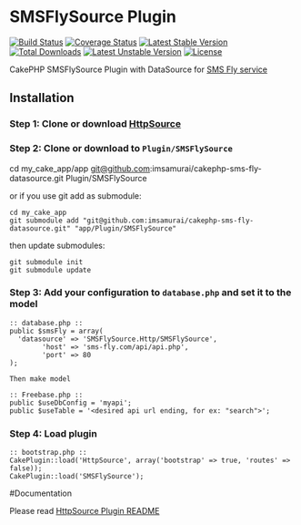 SMSFlySource Plugin
===================
[![Build Status](https://travis-ci.org/imsamurai/cakephp-sms-fly-datasource.png)](https://travis-ci.org/imsamurai/cakephp-sms-fly-datasource) [![Coverage Status](https://coveralls.io/repos/imsamurai/cakephp-sms-fly-datasource/badge.png?branch=master)](https://coveralls.io/r/imsamurai/cakephp-sms-fly-datasource?branch=master) [![Latest Stable Version](https://poser.pugx.org/imsamurai/cakephp-sms-fly-datasource/v/stable.png)](https://packagist.org/packages/imsamurai/cakephp-sms-fly-datasource) [![Total Downloads](https://poser.pugx.org/imsamurai/cakephp-sms-fly-datasource/downloads.png)](https://packagist.org/packages/imsamurai/cakephp-sms-fly-datasource) [![Latest Unstable Version](https://poser.pugx.org/imsamurai/cakephp-sms-fly-datasource/v/unstable.png)](https://packagist.org/packages/imsamurai/cakephp-sms-fly-datasource) [![License](https://poser.pugx.org/imsamurai/cakephp-sms-fly-datasource/license.png)](https://packagist.org/packages/imsamurai/cakephp-sms-fly-datasource)

CakePHP SMSFlySource Plugin with DataSource for [SMS Fly service](http://sms-fly.com/)

## Installation

### Step 1: Clone or download [HttpSource](https://github.com/imsamurai/cakephp-httpsource-datasource)

### Step 2: Clone or download to `Plugin/SMSFlySource`

  cd my_cake_app/app git@github.com:imsamurai/cakephp-sms-fly-datasource.git Plugin/SMSFlySource

or if you use git add as submodule:

	cd my_cake_app
	git submodule add "git@github.com:imsamurai/cakephp-sms-fly-datasource.git" "app/Plugin/SMSFlySource"

then update submodules:

	git submodule init
	git submodule update

### Step 3: Add your configuration to `database.php` and set it to the model

```
:: database.php ::
public $smsFly = array(
  'datasource' => 'SMSFlySource.Http/SMSFlySource',
        'host' => 'sms-fly.com/api/api.php',
        'port' => 80
);

Then make model

:: Freebase.php ::
public $useDbConfig = 'myapi';
public $useTable = '<desired api url ending, for ex: "search">';

```

### Step 4: Load plugin

```
:: bootstrap.php ::
CakePlugin::load('HttpSource', array('bootstrap' => true, 'routes' => false));
CakePlugin::load('SMSFlySource');

```

#Documentation

Please read [HttpSource Plugin README](https://github.com/imsamurai/cakephp-httpsource-datasource/blob/master/README.md)
